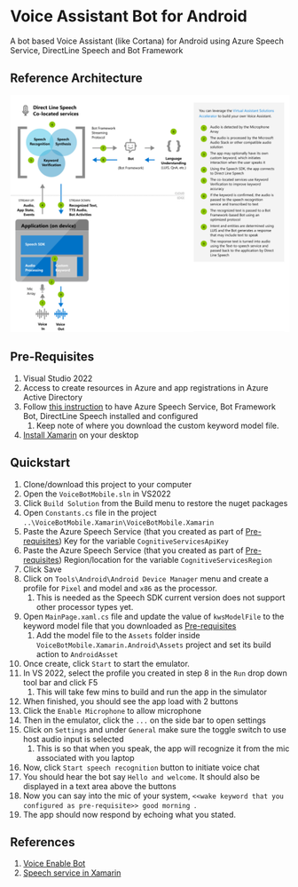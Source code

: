 # Voice Assistant Bot for Android
A bot based Voice Assistant (like Cortana) for Android using Azure Speech Service, DirectLine Speech and Bot Framework

## Reference Architecture
![Voice Assistant DirectLine Speech](ReferenceArchitecture.png)

## Pre-Requisites
1. Visual Studio 2022
2. Access to create resources in Azure and app registrations in Azure Active Directory
2. Follow [this instruction](https://docs.microsoft.com/en-us/azure/cognitive-services/speech-service/tutorial-voice-enable-your-bot-speech-sdk) to have Azure Speech Service, Bot Framework Bot, DirectLine Speech installed and configured
   1. Keep note of where you download the custom keyword model file.
3. [Install Xamarin](https://docs.microsoft.com/en-us/xamarin/get-started/installation/?pivots=windows) on your desktop

## Quickstart

1. Clone/download this project to your computer
2. Open the `VoiceBotMobile.sln` in VS2022
3. Click `Build Solution` from the Build menu to restore the nuget packages
4. Open `Constants.cs` file in the project `..\VoiceBotMobile.Xamarin\VoiceBotMobile.Xamarin`
5. Paste the Azure Speech Service (that you created as part of [Pre-requisites](#Pre-Requisites)) Key for the variable `CognitiveServicesApiKey`
6. Paste the Azure Speech Service (that you created as part of [Pre-requisites](#Pre-Requisites)) Region/location for the variable `CognitiveServicesRegion`
7. Click Save
8. Click on `Tools\Android\Android Device Manager` menu and create a profile for `Pixel` and model and `x86` as the processor.
   1. This is needed as the Speech SDK current version does not support other processor types yet.
9. Open `MainPage.xaml.cs` file and update the value of `kwsModelFile` to the keyword model file that you downloaded as [Pre-requisites](#Pre-Requisites)
   1. Add the model file to the `Assets` folder inside `VoiceBotMobile.Xamarin.Android\Assets` project and set its build action to `AndroidAsset`
10. Once create, click `Start` to start the emulator.
11. In VS 2022, select the profile you created in step 8 in the `Run` drop down tool bar and click F5
    1. This will take few mins to build and run the app in the simulator
12. When finished, you should see the app load with 2 buttons
13. Click the `Enable Microphone` to allow microphone
14. Then in the emulator, click the `...` on the side bar to open settings
15. Click on `Settings` and under `General` make sure the toggle switch to use host audio input is selected
    1. This is so that when you speak, the app will recognize it from the mic associated with you laptop
16. Now, click `Start speech recognition` button to initiate voice chat
17. You should hear the bot say `Hello and welcome`. It should also be displayed in a text area above the buttons
18. Now you can say into the mic of your system, `<<wake keyword that you configured as pre-requisite>> good morning `.
19. The app should now respond by echoing what you stated.

## References

1. [Voice Enable Bot](https://docs.microsoft.com/en-us/azure/cognitive-services/speech-service/tutorial-voice-enable-your-bot-speech-sdk)
2. [Speech service in Xamarin](https://github.com/Azure-Samples/cognitive-services-speech-sdk/tree/master/samples/csharp/xamarin/kws-xamarin)
